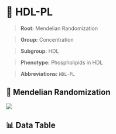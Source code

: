 # 🧪 HDL-PL

> **Root:** Mendelian Randomization

> **Group:** Concentration  

> **Subgroup:** HDL

> **Phenotype:** Phospholipids in HDL  

> **Abbreviations:** `HDL-PL`

## 🧬 Mendelian Randomization  

<img src="/MR/Figures/Inverse/HDLhengxianPL.png"/>


## 📊 Data Table


<CsvTableMRI src="/public/MR/Data/Inverse/HDLhengxianPL.csv"/>
